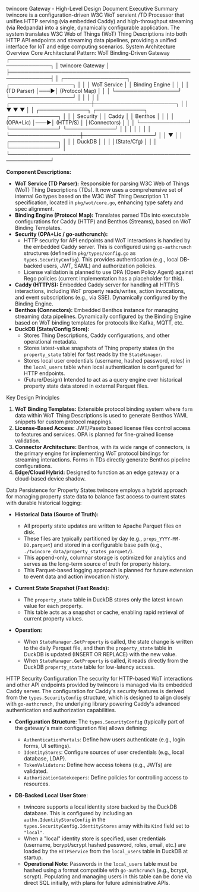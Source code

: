 twincore Gateway - High-Level Design Document
Executive Summary
twincore  is a configuration-driven W3C WoT servient /TD Processor that unifies HTTP serving (via embedded Caddy) and high-throughput streaming (via Redpanda) into a single, dynamically configurable application. The system translates W3C Web of Things (WoT) Thing Descriptions into both HTTP API endpoints and streaming data pipelines, providing a unified interface for IoT and edge computing scenarios.
System Architecture Overview
Core Architectural Pattern: WoT Binding-Driven Gateway
┌─────────────────────────────────────────────────────────────┐
│                    twincore Gateway                         │
├─────────────────────────────────────────────────────────────┤
│  ┌─────────────────┐    ┌─────────────────┐                │
│  │   WoT Service   │    │ Binding Engine  │                │
│  │   (TD Parser)   │───▶│ (Protocol Map)  │                │
│  └─────────────────┘    └─────────────────┘                │
│                                │                            │
│         ┌──────────────────────┼──────────────────────┐     │
│         ▼                      ▼                      ▼     │
│  ┌─────────────┐    ┌─────────────┐    ┌─────────────┐     │
│  │   Security  │    │    Caddy    │    │  Benthos    │     │
│  │ (OPA+Lic)  │───▶│  (HTTP/S)   │    │(Connectors) │     │
│  └─────────────┘    └─────────────┘    └─────────────┘     │
│         │                   │                   │           │
│         └───────────────────┼───────────────────┘           │
│                             ▼                               │
│                    ┌─────────────┐                          │
│                    │   DuckDB    │                          │
│                    │(State/Cfg)  │                          │
│                    └─────────────┘                          │
└─────────────────────────────────────────────────────────────┘

**Component Descriptions:**

*   **WoT Service (TD Parser):** Responsible for parsing W3C Web of Things (WoT) Thing Descriptions (TDs). It now uses a comprehensive set of internal Go types based on the W3C WoT Thing Description 1.1 specification, located in `pkg/wot/core.go`, enhancing type safety and spec alignment.
*   **Binding Engine (Protocol Map):** Translates parsed TDs into executable configurations for Caddy (HTTP) and Benthos (Streams), based on WoT Binding Templates.
*   **Security (OPA+Lic / go-authcrunch):** 
    *   HTTP security for API endpoints and WoT interactions is handled by the embedded Caddy server. This is configured using `go-authcrunch` structures (defined in `pkg/types/config.go` as `types.SecurityConfig`). This provides authentication (e.g., local DB-backed users, JWT, SAML) and authorization policies.
    *   License validation is planned to use OPA (Open Policy Agent) against Rego policies (current implementation has a placeholder for this).
*   **Caddy (HTTP/S):** Embedded Caddy server for handling all HTTP/S interactions, including WoT property reads/writes, action invocations, and event subscriptions (e.g., via SSE). Dynamically configured by the Binding Engine.
*   **Benthos (Connectors):** Embedded Benthos instance for managing streaming data pipelines. Dynamically configured by the Binding Engine based on WoT binding templates for protocols like Kafka, MQTT, etc.
*   **DuckDB (State/Config Store):** 
    *   Stores Thing Descriptions, Caddy configurations, and other operational metadata.
    *   Stores latest-value snapshots of Thing property states (in the `property_state` table) for fast reads by the `StateManager`.
    *   Stores local user credentials (username, hashed password, roles) in the `local_users` table when local authentication is configured for HTTP endpoints.
    *   (Future/Design) Intended to act as a query engine over historical property state data stored in external Parquet files.

Key Design Principles
1.  **WoT Binding Templates:** Extensible protocol binding system where `form` data within WoT Thing Descriptions is used to generate Benthos YAML snippets for custom protocol mappings.
2.  **License-Based Access:** JWT/Paseto based license files control access to features and services. OPA is planned for fine-grained license validation.
3.  **Connector Architecture:** Benthos, with its wide range of connectors, is the primary engine for implementing WoT protocol bindings for streaming interactions. Forms in TDs directly generate Benthos pipeline configurations.
4.  **Edge/Cloud Hybrid:** Designed to function as an edge gateway or a cloud-based device shadow.

Data Persistence for Property States
twincore employs a hybrid approach for managing property state data to balance fast access to current states with durable historical logging:

*   **Historical Data (Source of Truth):**
    *   All property state updates are written to Apache Parquet files on disk.
    *   These files are typically partitioned by day (e.g., `props_YYYY-MM-DD.parquet`) and stored in a configurable base path (e.g., `./twincore_data/property_states_parquet/`).
    *   This append-only, columnar storage is optimized for analytics and serves as the long-term source of truth for property history.
    *   This Parquet-based logging approach is planned for future extension to event data and action invocation history.

*   **Current State Snapshot (Fast Reads):**
    *   The `property_state` table in DuckDB stores only the latest known value for each property.
    *   This table acts as a snapshot or cache, enabling rapid retrieval of current property values.

*   **Operation:**
    *   When `StateManager.SetProperty` is called, the state change is written to the daily Parquet file, and then the `property_state` table in DuckDB is updated (INSERT OR REPLACE) with the new value.
    *   When `StateManager.GetProperty` is called, it reads directly from the DuckDB `property_state` table for low-latency access.

HTTP Security Configuration
The security for HTTP-based WoT interactions and other API endpoints provided by twincore is managed via its embedded Caddy server. The configuration for Caddy's security features is derived from the `types.SecurityConfig` structure, which is designed to align closely with `go-authcrunch`, the underlying library powering Caddy's advanced authentication and authorization capabilities.

*   **Configuration Structure**: The `types.SecurityConfig` (typically part of the gateway's main configuration file) allows defining:
    *   `AuthenticationPortals`: Define how users authenticate (e.g., login forms, UI settings).
    *   `IdentityStores`: Configure sources of user credentials (e.g., local database, LDAP).
    *   `TokenValidators`: Define how access tokens (e.g., JWTs) are validated.
    *   `AuthorizationGatekeepers`: Define policies for controlling access to resources.

*   **DB-Backed Local User Store**:
    *   twincore supports a local identity store backed by the DuckDB database. This is configured by including an `authn.IdentityStoreConfig` in the `types.SecurityConfig.IdentityStores` array with its `Kind` field set to `"local"`.
    *   When a "local" identity store is specified, user credentials (username, bcrypt/scrypt hashed password, roles, email, etc.) are loaded by the `HTTPService` from the `local_users` table in DuckDB at startup.
    *   **Operational Note**: Passwords in the `local_users` table must be hashed using a format compatible with `go-authcrunch` (e.g., bcrypt, scrypt). Populating and managing users in this table can be done via direct SQL initially, with plans for future administrative APIs.
